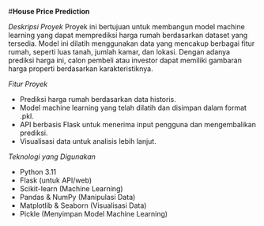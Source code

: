 #**House Price Prediction**

*Deskripsi Proyek*
Proyek ini bertujuan untuk membangun model machine learning yang dapat memprediksi harga rumah berdasarkan dataset yang tersedia. Model ini dilatih menggunakan data yang mencakup berbagai fitur rumah, seperti luas tanah, jumlah kamar, dan lokasi. Dengan adanya prediksi harga ini, calon pembeli atau investor dapat memiliki gambaran harga properti berdasarkan karakteristiknya.

*Fitur Proyek*
- Prediksi harga rumah berdasarkan data historis.
- Model machine learning yang telah dilatih dan disimpan dalam format .pkl.
- API berbasis Flask untuk menerima input pengguna dan mengembalikan prediksi.
- Visualisasi data untuk analisis lebih lanjut.

*Teknologi yang Digunakan*
- Python 3.11
- Flask (untuk API/web)
- Scikit-learn (Machine Learning)
- Pandas & NumPy (Manipulasi Data)
- Matplotlib & Seaborn (Visualisasi Data)
- Pickle (Menyimpan Model Machine Learning)
